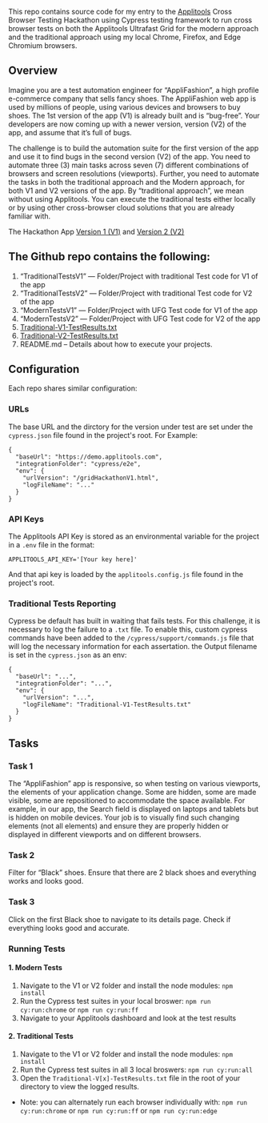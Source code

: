 This repo contains source code for my entry to the [Applitools](https://applitools.com/) Cross Browser Testing Hackathon using Cypress testing framework to run cross browser tests on both the Applitools Ultrafast Grid for the modern approach and the traditional approach using my local Chrome, Firefox, and Edge Chromium browsers.

## Overview

Imagine you are a test automation engineer for “AppliFashion”, a high profile e-commerce company that sells fancy shoes. The AppliFashion web app is used by millions of people, using various devices and browsers to buy shoes. The 1st version of the app (V1) is already built and is “bug-free”. Your developers are now coming up with a newer version, version (V2) of the app, and assume that it’s full of bugs.

The challenge is to build the automation suite for the first version of the app and use it to find bugs in the second version (V2) of the app. You need to automate three (3) main tasks across seven (7) different combinations of browsers and screen resolutions (viewports). Further, you need to automate the tasks in both the traditional approach and the Modern approach, for both V1 and V2 versions of the app. By “traditional approach”, we mean without using Applitools. You can execute the traditional tests either locally or by using other cross-browser cloud solutions that you are already familiar with.

The Hackathon App
[Version 1 (V1)](https://demo.applitools.com/gridHackathonV1.html) and 
[Version 2 (V2)](https://demo.applitools.com/gridHackathonV2.html)

## The Github repo contains the following:

1. “TraditionalTestsV1” — Folder/Project with traditional Test code for V1 of the app
1. “TraditionalTestsV2” — Folder/Project with traditional Test code for V2 of the app
1. “ModernTestsV1” — Folder/Project with UFG Test code for V1 of the app
1. “ModernTestsV2” — Folder/Project with UFG Test code for V2 of the app
1. [Traditional-V1-TestResults.txt](https://github.com/krulletc/ApplitoolsHackathon/blob/master/TraditionalTestsV1/Traditional-V1-TestResults.txt)
1. [Traditional-V2-TestResults.txt](https://github.com/krulletc/ApplitoolsHackathon/blob/master/TraditionalTestsV2/Traditional-V2-TestResults.txt)
1. README.md – Details about how to execute your projects.

## Configuration

Each repo shares similar configuration:

### URLs

The base URL and the dirctory for the version under test are set under the `cypress.json` file found in the project's root. For Example:

```
{
  "baseUrl": "https://demo.applitools.com",
  "integrationFolder": "cypress/e2e",
  "env": {
    "urlVersion": "/gridHackathonV1.html",
    "logFileName": "..."
  }
}
```

### API Keys 

The Applitools API Key is stored as an environmental variable for the project in a `.env` file in the format:

```
APPLITOOLS_API_KEY='[Your key here]'
```

And that api key is loaded by the `applitools.config.js` file found in the project's root.

### Traditional Tests Reporting

Cypress be default has built in waiting that fails tests. For this challenge, it is necessary to log the failure to a `.txt` file. To enable this, custom cypress commands have been added to the `/cypress/support/commands.js` file that will log the necessary information for each assertation.  the Output filename is set in the `cypress.json` as an env:
```
{
  "baseUrl": "...",
  "integrationFolder": "...",
  "env": {
    "urlVersion": "...",
    "logFileName": "Traditional-V1-TestResults.txt"
  }
}
```

## Tasks

### Task 1

The “AppliFashion” app is responsive, so when testing on various viewports, the elements of your application change. Some are hidden, some are made visible, some are repositioned to accommodate the space available. For example, in our app, the Search field is displayed on laptops and tablets but is hidden on mobile devices. Your job is to visually find such changing elements (not all elements) and ensure they are properly hidden or displayed in different viewports and on different browsers.

### Task 2

Filter for “Black” shoes. Ensure that there are 2 black shoes and everything works and looks good.

### Task 3

Click on the first Black shoe to navigate to its details page. Check if everything looks good and accurate.

### Running Tests

#### 1. Modern Tests

1. Navigate to the V1 or V2 folder and install the node modules: `npm install`
1. Run the Cypress test suites in your local broswer: `npm run cy:run:chrome` or `npm run cy:run:ff`
1. Navigate to your Applitools dashboard and look at the test results

#### 2. Traditional Tests

1. Navigate to the V1 or V2 folder and install the node modules: `npm install`
1. Run the Cypress test suites in all 3 local broswers: `npm run cy:run:all`
1. Open the `Traditional-V[x]-TestResults.txt` file in the root of your directory to view the logged results.

- Note: you can alternately run each browser individually with: `npm run cy:run:chrome` or `npm run cy:run:ff` or `npm run cy:run:edge`
